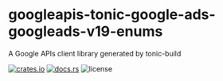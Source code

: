 # googleapis-tonic-google-ads-googleads-v19-enums

A Google APIs client library generated by tonic-build

[![crates.io](https://img.shields.io/crates/v/googleapis-tonic-google-ads-googleads-v19-enums)](https://crates.io/crates/googleapis-tonic-google-ads-googleads-v19-enums)
[![docs.rs](https://img.shields.io/docsrs/googleapis-tonic-google-ads-googleads-v19-enums)](https://docs.rs/googleapis-tonic-google-ads-googleads-v19-enums)
![license](https://img.shields.io/crates/l/googleapis-tonic-google-ads-googleads-v19-enums)
